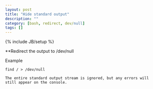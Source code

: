 ```yaml
---
layout: post
title: "Hide standard output"
description: ""
category: [bash, redirect, dev/null]
tags: []
---
```

{% include JB/setup %}

**Redirect the output to /dev/null

Example

    find / > /dev/null

    The entire standard output stream is ignored, but any errors will still appear on the console.


